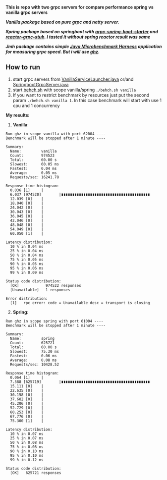 **This is repo with two grpc servers for compare performance spring vs vanilla grpc servers** 

***Vanilla package based on pure grpc and netty server.***

***Spring package based on springboot with [grpc-spring-boot-starter](https://github.com/LogNet/grpc-spring-boot-starter) and [reactor-grpc-stub](https://github.com/salesforce/reactive-grpc). I tasted it without spring reactor result was same***

***Jmh package contains simple [Java Microbenchmark Harness](https://github.com/openjdk/jmh) application for measuring grpc speed. But i will use [ghz](https://github.com/bojand/ghz).***

How to run
----

1) start grpc servers from [VanillaServiceLauncher.java](vanilla%2Fsrc%2Fmain%2Fjava%2Fcomrade%2Ftest%2Fvanilla%2FVanillaServiceLauncher.java) or/and [SpringbootGrpcServer.java](spring%2Fsrc%2Fmain%2Fjava%2Fcomrade%2Ftest%2Fspring%2FSpringbootGrpcServer.java)
2) start [behch.sh](behch.sh) with scope vanilla/spring ```./behch.sh vanilla```
3) If you want to restrict benchmark by resources just put the second param ```./behch.sh vanilla 1```. In this case benchmark will start with use 1 cpu and 1 concurrency

**My results:**

1) **Vanilla**:
```
Run ghz in scope vanilla with port 62004 ---- 
Benchmark will be stopped after 1 minute ---- 

Summary:
  Name:         vanilla
  Count:        974523
  Total:        60.00 s
  Slowest:      60.05 ms
  Fastest:      0.04 ms
  Average:      0.05 ms
  Requests/sec: 16241.78

Response time histogram:
  0.036 [1]     |
  6.037 [974520]        |∎∎∎∎∎∎∎∎∎∎∎∎∎∎∎∎∎∎∎∎∎∎∎∎∎∎∎∎∎∎∎∎∎∎∎∎∎∎∎∎
  12.039 [0]    |
  18.040 [0]    |
  24.042 [0]    |
  30.043 [0]    |
  36.045 [0]    |
  42.046 [0]    |
  48.048 [0]    |
  54.049 [0]    |
  60.050 [1]    |

Latency distribution:
  10 % in 0.04 ms 
  25 % in 0.04 ms 
  50 % in 0.04 ms 
  75 % in 0.05 ms 
  90 % in 0.05 ms 
  95 % in 0.06 ms 
  99 % in 0.09 ms 

Status code distribution:
  [OK]            974522 responses   
  [Unavailable]   1 responses        

Error distribution:
  [1]   rpc error: code = Unavailable desc = transport is closing 
```

2) **Spring:**
```
Run ghz in scope spring with port 61004 ---- 
Benchmark will be stopped after 1 minute ---- 

Summary:
  Name:         spring
  Count:        625721
  Total:        60.00 s
  Slowest:      75.30 ms
  Fastest:      0.06 ms
  Average:      0.08 ms
  Requests/sec: 10428.52

Response time histogram:
  0.064 [1]     |
  7.588 [625719]        |∎∎∎∎∎∎∎∎∎∎∎∎∎∎∎∎∎∎∎∎∎∎∎∎∎∎∎∎∎∎∎∎∎∎∎∎∎∎∎∎
  15.111 [0]    |
  22.635 [0]    |
  30.158 [0]    |
  37.682 [0]    |
  45.206 [0]    |
  52.729 [0]    |
  60.253 [0]    |
  67.776 [0]    |
  75.300 [1]    |

Latency distribution:
  10 % in 0.07 ms 
  25 % in 0.07 ms 
  50 % in 0.08 ms 
  75 % in 0.08 ms 
  90 % in 0.10 ms 
  95 % in 0.10 ms 
  99 % in 0.12 ms 

Status code distribution:
  [OK]   625721 responses   
```